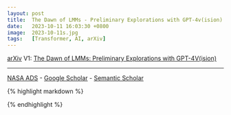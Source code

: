 ```yaml
---
layout: post
title:  The Dawn of LMMs - Preliminary Explorations with GPT-4v(ision)
date:   2023-10-11 16:03:30 +0800
image:  2023-10-11s.jpg
tags:   [Transformer, AI, arXiv]
---
```


[arXiv](https://arxiv.org/abs/2309.17421) V1: [The Dawn of LMMs: Preliminary Explorations with GPT-4V(ision)](https://arxiv.org/pdf/2309.17421.pdf)

---
[NASA ADS](https) - 
[Google Scholar](https) - 
[Semantic Scholar](https)

{% highlight markdown %}

{% endhighlight %}